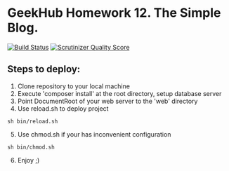 GeekHub Homework 12. The Simple Blog.
========================

[![Build Status](https://travis-ci.org/paulmaxwell/geekhub-advphp-hw-slice-6.png?branch=master)](https://travis-ci.org/paulmaxwell/geekhub-advphp-hw-slice-6)
[![Scrutinizer Quality Score](https://scrutinizer-ci.com/g/paulmaxwell/geekhub-advphp-hw-slice-6/badges/quality-score.png?s=2c14ef4935155a677e1e1fd979d5af6dd2101726)](https://scrutinizer-ci.com/g/paulmaxwell/geekhub-advphp-hw-slice-6/)

## Steps to deploy: ##

1. Clone repository to your local machine
2. Execute 'composer install' at the root directory, setup database server
3. Point DocumentRoot of your web server to the 'web' directory
4. Use reload.sh to deploy project
 ```
 sh bin/reload.sh
 ```
5. Use chmod.sh if your has inconvenient configuration
 ```
 sh bin/chmod.sh
 ```
6. Enjoy ;)
